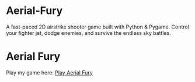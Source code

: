 # Aerial-Fury
A fast-paced 2D airstrike shooter game built with Python &amp; Pygame. Control your fighter jet, dodge enemies, and survive the endless sky battles.

# Aerial Fury

Play my game here: [Play Aerial Fury](https://arafat178.github.io/Aerial-Fury/)

